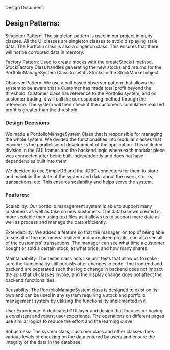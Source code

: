Design Document:

## Design Patterns:

Singleton Pattern: The singleton pattern is used in our project in many classes. All the UI classes are singleton classes to avoid displaying stale data. The Portfolio class is also a singleton class. This ensures that there will not be corrupted data in memory.

Factory Pattern: Used to create stocks with the createStock() method. StockFactory Class handles generating the new stocks and returns for the PortfolioManageSystem Class to set its Stocks in the StockMarket object.

Observer Pattern: We use a pull based observer pattern that allows the system to be aware that a Customer has made total profit beyond the threshold. Customer class has reference to the Portfolio system, and on customer trading, it will call the corresponding method through the reference. The system will then check if the customer’s cumulative realized profit is greater than the threshold. 

### Design Decisions

We made a PortfolioManageSystem Class that is responsible for managing the whole system. We divided the functionalities into modular classes that maximizes the parallelism of development of the application. This included division in the GUI frames and the backend logic where each modular piece was connected after being built independently and does not have dependencies built into them.

We decided to use SimpleDB and the JDBC connectors for them to store and maintain the state of the system and data about the users, stocks, transactions, etc. This ensures scalability and helps serve the system.


### Features:

Scalability: Our portfolio management system is able to support many customers as well as take on new customers. The database we created is more scalable than using text files as it allows us to support more data as well as process and manage the data efficiently.

Extendability: We added a feature so that the manager, on top of being able to see all of the customers’ realized and unrealized profits, can also see all of the customers’ transactions. The manager can see what time a customer bought or sold a certain stock, at what price, and how many shares.

Maintainability: The tester class acts like unit tests that allow us to make sure the functionality still persists after changes in code. The frontend and backend are separated such that logic change in backend does not impact the apis that UI classes invoke, and the display change does not affect the backend functionalities.

Reusability: The PortfolioManageSystem class is designed to exist on its own and can be used in any system requiring a stock and portfolio management system by utilizing the functionality implemented in it.

User Experience: A dedicated GUI layer and design that focuses on having a consistent and robust user experience. The operations on different pages use similar logics to reduce the effort and the learning curve.

Robustness: The system class, customer class and other classes does various levels of checking on the data entered by users and ensure the integrity of the data in the database.
